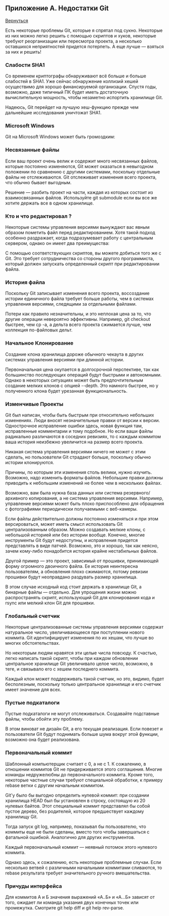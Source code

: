 ## Приложение A. Недостатки Git
[Вернуться](./)

Есть некоторые проблемы Git, которые я спрятал под сукно. Некоторые из них можно легко решить с помощью скриптов и хуков, некоторые требуют реорганизации или пересмотра проекта, а несколько оставшихся неприятностей придется потерпеть. А еще лучше — взяться за них и решить!

### Слабости SHA1

Со временем криптографы обнаруживают всё больше и больше слабостей в SHA1. Уже сейчас обнаружение коллизий хешей осуществимо для хорошо финансируемой организации. Спустя годы, возможно, даже типичный ПК будет иметь достаточную вычислительную мощность, чтобы незаметно испортить хранилище Git.

Надеюсь, Git перейдет на лучшую хеш-функцию прежде чем дальнейшие исследования уничтожат SHA1.

### Microsoft Windows

Git на Microsoft Windows может быть громоздким:

### Несвязанные файлы

Если ваш проект очень велик и содержит много несвязанных файлов, которые постоянно изменяются, Git может оказаться в невыгодном положении по сравнению с другими системами, поскольку отдельные файлы не отслеживаются. Git отслеживает изменения всего проекта, что обычно бывает выгодным.

Решение — разбить проект на части, каждая из которых состоит из взаимосвязанных файлов. Используйте git submodule если вы все же хотите держать все в одном хранилище.

### Кто и что редактировал ?

Некоторые системы управления версиями вынуждают вас явным образом пометить файл перед редактированием. Хотя такой подход особенно раздражает, когда подразумевает работу с центральным сервером, однако он имеет два преимущества:

С помощью соответствующих скриптов, вы можете добиться того же с Git. Это требует сотрудничества со стороны другого программиста, который должен запускать определенный скрипт при редактировании файла.

### История файла

Поскольку Git записывает изменения всего проекта, воссоздание истории единичного файла требует больше работы, чем в системах управления версиями, следящими за отдельными файлами.

Потери как правило незначительны, и это неплохая цена за то, что другие операции невероятно эффективны. Например, git checkout быстрее, чем cp -a, а дельта всего проекта сжимается лучше, чем коллекция по-файловых дельт.

### Начальное Клонирование

Создание клона хранилища дороже обычного чекаута в других системах управления версиями при длинной истории.

Первоначальная цена окупается в долгосрочной перспективе, так как большинство последующих операций будут быстрыми и автономными. Однако в некоторых ситуациях может быть предпочтительным создание мелких клонов с опцией --depth. Это намного быстрее, но у полученного клона будет урезанная функциональность.

### Изменчивые Проекты

Git был написан, чтобы быть быстрым при относительно небольших изменениях. Люди вносят незначительные правки от версии к версии. Однострочное исправление ошибки здесь, новая функция там, исправленные комментарии и тому подобное. Но если ваши файлы радикально различаются в соседних ревизиях, то с каждым коммитом ваша история неизбежно увеличится на размер всего проекта.

Никакая система управления версиями ничего не может с этим сделать, но пользователи Git страдают больше, поскольку обычно истории клонируются.

Причины, по которым эти изменения столь велики, нужно изучить. Возможно, надо изменить форматы файлов. Небольшие правки должны приводить к небольшим изменений не более чем в нескольких файлах.

Возможно, вам была нужна база данных или система резервного/архивного копирования, а не система управления версиями. Например, управление версиями может быть плохо приспособлено для обращения с фотографиями периодически получаемыми с веб-камеры.

Если файлы действительно должны постоянно изменяться и при этом версироваться, может иметь смысл использовать Git централизованным образом. Можно создавать мелкие клоны, с небольшой историей или без истории вообще. Конечно, многие инструменты Git будут недоступны, и исправления придется представлять в виде патчей. Возможно, это и хорошо, так как неясно, зачем кому-либо понадобится история крайне нестабильных файлов.

Другой пример — это проект, зависимый от прошивки, принимающей форму огромного двоичного файла. Ее история неинтересна пользователям, а обновления плохо сжимаются, потому ревизии прошивки будут неоправдано раздувать размер хранилища.

В этом случае исходный код стоит держать в хранилище Git, а бинарные файлы — отдельно. Для упрощения жизни можно распространять скрипт, использующий Git для клонирования кода и rsync или мелкий клон Git для прошивки.

### Глобальный счетчик

Некоторые централизованные системы управления версиями содержат натуральное число, увеличивающееся при поступлении нового коммита. Git идентифицирует изменения по их хешам, что лучше во многих обстоятельствах.

Но некоторым людям нравятся эти целые числа повсюду. К счастью, легко написать такой скрипт, чтобы при каждом обновлении центральное хранилище Git увеличивало целое число, возможно, в теге, и связывало его с хешем последнего коммита.

Каждый клон может поддерживать такой счетчик, но это, видимо, будет бесполезным, поскольку только центральное хранилище и его счетчик имеет значение для всех.

### Пустые подкаталоги

Пустые подкаталоги не могут отслеживаться. Создавайте подставные файлы, чтобы обойти эту проблему.

В этом виноват не дизайн Git, а его текущая реализация. Если повезет и пользователи Git будут поднимать больше шума вокруг этой функции, возможно она будет реализована.

### Первоначальный коммит

Шаблонный компьютерщик считает с 0, а не с 1. К сожалению, в отношении коммитов Git не придерживается этого соглашения. Многие команды недружелюбны до первоначального коммита. Кроме того, некоторые частные случаи требуют специальной обработки, к примеру rebase ветки с другим начальным коммитом.

Git'у было бы выгодно определить нулевой коммит: при создании хранилища HEAD был бы установлен в строку, состоящую из 20 нулевых байтов. Этот специальный коммит представлял бы собой пустое дерево, без родителей, которое предшествует каждому хранилищу Git.

Тогда запуск git log, например, показывал бы пользователю, что коммиты еще не были сделаны, вместо того чтобы завершаться с фатальной ошибкой. Аналогично для других инструментов.

Каждый первоначальный коммит — неявный потомок этого нулевого коммита.

Однако здесь, к сожалению, есть некоторые проблемные случаи. Если несколько ветвей с различными начальными коммитами сливаются, то rebase результата требует значительного ручного вмешательства.

### Причуды интерфейса

Для коммитов А и Б значения выражений «А..Б» и «А...Б» зависят от того, ожидает ли команда указания двух конечных точек или промежутка. Смотрите git help diff и git help rev-parse.

